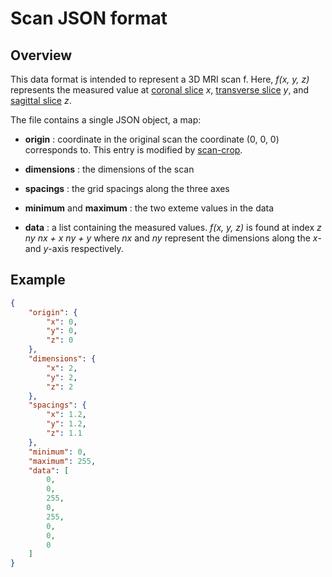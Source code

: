 # Scan JSON format

## Overview

This data format is intended to represent a 3D MRI scan f.
Here, *f(x, y, z)* represents the measured value at [coronal slice][1] *x*, [transverse slice][2] *y*, and [sagittal slice][3] *z*.

The file contains a single JSON object, a map:

- **origin** : coordinate in the original scan the coordinate (0, 0, 0) corresponds to. This entry is modified by [scan-crop](../scan-crop).

- **dimensions** : the dimensions of the scan

- **spacings** : the grid spacings along the three axes

- **minimum** and **maximum** : the two exteme values in the data

- **data** : a list containing the measured values. *f(x, y, z)* is found at index *z ny nx + x ny + y* where *nx* and *ny* represent the dimensions along the *x*- and *y*-axis respectively.

## Example

```json
{
    "origin": {
        "x": 0,
        "y": 0,
        "z": 0
    },
    "dimensions": {
        "x": 2,
        "y": 2,
        "z": 2
    },
    "spacings": {
        "x": 1.2,
        "y": 1.2,
        "z": 1.1
    },
    "minimum": 0,
    "maximum": 255,
    "data": [
        0,
        0,
        255,
        0,
        255,
        0,
        0,
        0
    ]
}

```

[1]: https://en.wikipedia.org/wiki/Coronal_plane
[2]: https://en.wikipedia.org/wiki/Transverse_plane
[3]: https://en.wikipedia.org/wiki/Sagittal_plane
